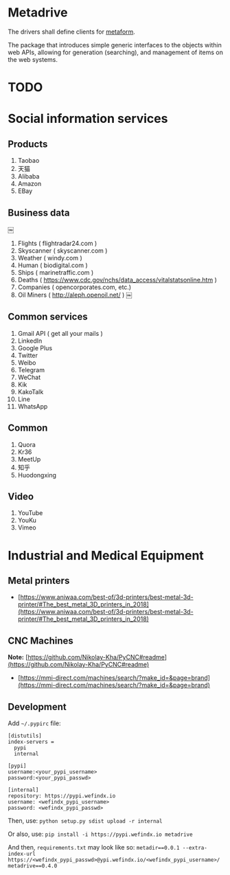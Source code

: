 # Metadrive

The drivers shall define clients for [metaform](https://pypi.org/project/metaform/).

The package that introduces simple generic interfaces to the objects within web APIs, allowing for generation (searching), and management of items on the web systems.

# TODO

# Social information services

## Products
1. Taobao
2. 天猫
3. Alibaba
4. Amazon
5. EBay

## Business data
￼
1. Flights ( flightradar24.com )
2. Skyscanner ( skyscanner.com )
3. Weather ( windy.com )
4. Human ( biodigital.com )
5. Ships ( marinetraffic.com )
6. Deaths ( https://www.cdc.gov/nchs/data_access/vitalstatsonline.htm )
7. Companies ( opencorporates.com, etc.)
8. Oil Miners ( http://aleph.openoil.net/ )
￼
## Common services
1. Gmail API ( get all your mails )
2. LinkedIn
3. Google Plus
4. Twitter
5. Weibo
6. Telegram
7. WeChat
8. Kik
9. KakoTalk
10. Line
11. WhatsApp

## Common
1. Quora
2. Kr36
3. MeetUp
4. 知乎
5. Huodongxing

## Video
1. YouTube
2. YouKu
3. Vimeo

# Industrial and Medical Equipment

## Metal printers

- [https://www.aniwaa.com/best-of/3d-printers/best-metal-3d-printer/#The_best_metal_3D_printers_in_2018](https://www.aniwaa.com/best-of/3d-printers/best-metal-3d-printer/#The_best_metal_3D_printers_in_2018)

## CNC Machines

**Note:** [https://github.com/Nikolay-Kha/PyCNC#readme](https://github.com/Nikolay-Kha/PyCNC#readme)

- [https://mmi-direct.com/machines/search/?make_id=&page=brand](https://mmi-direct.com/machines/search/?make_id=&page=brand)

## Development
Add `~/.pypirc` file:

```
[distutils]
index-servers =
  pypi
  internal

[pypi]
username:<your_pypi_username>
password:<your_pypi_passwd>

[internal]
repository: https://pypi.wefindx.io
username: <wefindx_pypi_username>
password: <wefindx_pypi_passwd>
```

Then, use:
`python setup.py sdist upload -r internal`

Or also, use:
`pip install -i https://pypi.wefindx.io metadrive`


And then, `requirements.txt` may look like so:
`
metadir==0.0.1
--extra-index-url https://<wefindx_pypi_passwd>@ypi.wefindx.io/<wefindx_pypi_username>/
metadrive==0.4.0
`
